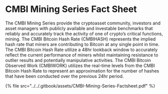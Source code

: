 # CMBI Mining Series Fact Sheet

The CMBI Mining Series provide the cryptoasset community, investors and asset managers with publicly available and investable benchmarks that reliably and accurately track the activity of one of crypto’s critical functions, mining. The CMBI Bitcoin Hash Rate (CMBIHASH) represents the implied hash rate that miners are contributing to Bitcoin at any single point in time. The CMBI Bitcoin Hash Rate utilize a 48hr lookback window to accurately reflect the current performance of miners whilst maintaining resistance to outlier results and potentially manipulative activities. The CMBI Bitcoin Observed Work (CMBIWORK) utilizes the real-time levels from the CMBI Bitcoin Hash Rate to represent an approximation for the number of hashes that have been conducted over the previous 24hr period.

{% file src="../../.gitbook/assets/CMBI-Mining-Series-Factsheet.pdf" %}
